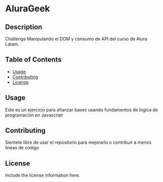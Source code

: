 # AluraGeek

## Description
Challenge Manipulando el DOM y consumo de API del curso de Alura Latam.

## Table of Contents
- [Usage](#usage)
- [Contributing](#contributing)
- [License](#license)

## Usage
Este es un ejercicio para afianzar bases usando fundamentos de logica de programación en Javascript

## Contributing
Sientete libre de usar el repositorio para mejorarlo o contribuir a menos lineas de código

## License
Include the license information here.

